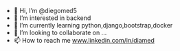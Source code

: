 - 👋 Hi, I’m @diegomed5
- 👀 I’m interested in backend
- 🌱 I’m currently learning python,django,bootstrap,docker
- 💞️ I’m looking to collaborate on ...
- 📫 How to reach me www.linkedin.com/in/diamed

<!---
diegomed5/diegomed5 is a ✨ special ✨ repository because its `README.md` (this file) appears on your GitHub profile.
You can click the Preview link to take a look at your changes.
--->
